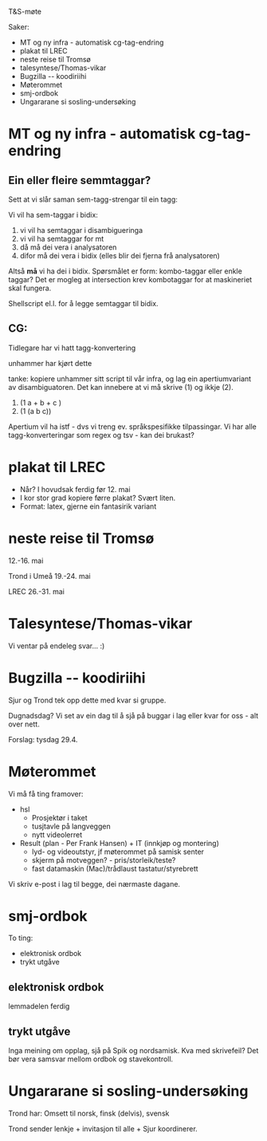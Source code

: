 T&S-møte

Saker:
* MT og ny infra - automatisk cg-tag-endring
* plakat til LREC
* neste reise til Tromsø
* talesyntese/Thomas-vikar
* Bugzilla -- koodiriihi
* Møterommet
* smj-ordbok
* Ungararane si sosling-undersøking

# MT og ny infra - automatisk cg-tag-endring

## Ein eller fleire semmtaggar?

Sett at vi slår saman sem-tagg-strengar til ein tagg:

Vi vil ha sem-taggar i bidix:

1. vi vil ha semtaggar i disambigueringa
1. vi vil ha semtaggar for mt
1. då må dei vera i analysatoren
1. difor må dei vera i bidix (elles blir dei fjerna frå analysatoren)

Altså **må** vi ha dei i bidix. Spørsmålet er form: kombo-taggar eller enkle taggar?
Det er mogleg at intersection krev kombotaggar for at maskineriet skal fungera.

Shellscript el.l. for å legge semtaggar til bidix.

## CG:

Tidlegare har vi hatt tagg-konvertering

unhammer har kjørt dette

tanke: kopiere unhammer sitt script til vår infra, og
lag ein apertiumvariant av disambiguatoren. Det kan innebere at vi
må skrive (1) og ikkje (2).

1. (1 a + b + c )
1. (1 (a b c))

Apertium vil ha <indic> istf <ind> - dvs vi treng ev. språkspesifikke
tilpassingar. Vi har alle tagg-konverteringar som regex og tsv - kan dei brukast?

# plakat til LREC

* Når? I hovudsak ferdig før 12. mai
* I kor stor grad kopiere førre plakat? Svært liten.
* Format: latex, gjerne ein fantasirik variant

# neste reise til Tromsø

12.-16. mai

Trond i Umeå 19.-24. mai

LREC 26.-31. mai

# Talesyntese/Thomas-vikar

Vi ventar på endeleg svar... :)

# Bugzilla -- koodiriihi

Sjur og Trond tek opp dette med kvar si gruppe.

Dugnadsdag? Vi set av ein dag til å sjå på buggar i lag eller kvar for
oss - alt over nett.

Forslag: tysdag 29.4.

# Møterommet

Vi må få ting framover:

* hsl
    - Prosjektør i taket
    - tusjtavle på langveggen
    - nytt videolerret
*  Result (plan - Per Frank Hansen) + IT (innkjøp og montering)
    - lyd- og videoutstyr, jf møterommet på samisk senter
    - skjerm på motveggen? - pris/storleik/teste?
    - fast datamaskin (Mac)/trådlaust tastatur/styrebrett

Vi skriv e-post i lag til begge, dei nærmaste dagane.

# smj-ordbok

To ting:
* elektronisk ordbok
* trykt utgåve

## elektronisk ordbok

lemmadelen ferdig

## trykt utgåve

Inga meining om opplag, sjå på Spik og nordsamisk. Kva med skrivefeil? Det bør vera samsvar mellom ordbok og stavekontroll.

# Ungararane si sosling-undersøking

Trond har: Omsett til norsk, finsk (delvis), svensk

Trond sender lenkje + invitasjon til alle + Sjur koordinerer.
